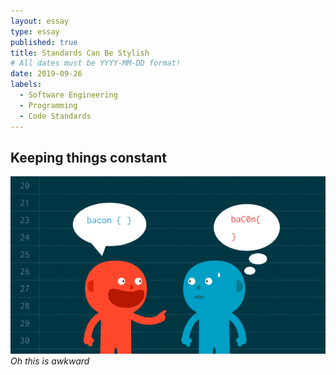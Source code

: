 ```yaml
---
layout: essay
type: essay
published: true
title: Standards Can Be Stylish
# All dates must be YYYY-MM-DD format!
date: 2019-09-26
labels:
  - Software Engineering
  - Programming
  - Code Standards
---
```


## Keeping things constant

<img class="ui medium left spaced image" src="../images/codestyle.png">*Oh this is awkward*



## 
